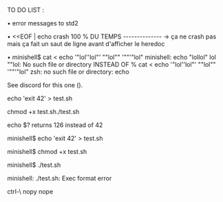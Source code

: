 TO DO LIST : 

• error messages to std2 


• <<EOF | echo crash 100 % DU TEMPS -------------- -> ça ne crash pas mais ça fait un saut de ligne avant d'afficher le heredoc

• minishell$ cat < echo  '"lol''lol"' ""lol"" '""'"lol"
    minishell: echo "lollol" lol ""lol: No such file or directory
     INSTEAD OF 
     % cat < echo  '"lol''lol"' ""lol"" '""'"lol"
    zsh: no such file or directory: echo

See discord for this one ().

echo 'exit 42' > test.sh

 chmod +x test.sh./test.sh
 
 echo $? returns 126 instead of 42
 
 minishell$ echo 'exit 42' > test.sh
 
 minishell$ chmod +x test.sh
 
 minishell$ ./test.sh
 
 minishell: ./test.sh: Exec format error
 
ctrl-\ nopy nope

